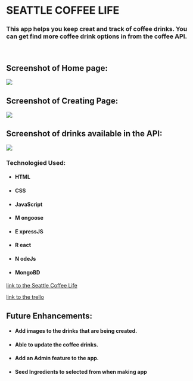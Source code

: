 # SEATTLE COFFEE LIFE

### This app helps you keep creat and track of coffee drinks. You can get find more coffee drink options in from the coffee API. 

<br>

## Screenshot of Home page:
<img src="https://i.imgur.com/gnmwkhv.png">

## Screenshot of Creating Page:

<img src="https://i.imgur.com/DPgKaXd.png">

## Screenshot of drinks available in the API:

<img src="https://i.imgur.com/rgZiXT3.png">

### Technologied Used:
- #### HTML
- #### CSS
- #### JavaScript
- #### M ongoose
- #### E xpressJS
- #### R eact
- #### N odeJs
- #### MongoBD

[link to the Seattle Coffee Life](https://seattlecoffeelife.herokuapp.com/CoffeeDrinks)


[link to the trello](https://trello.com/b/tpC7t911/seattlecoffeelife)

## Future Enhancements:

- #### Add images to the drinks that are being created.

- #### Able to update the coffee drinks.

- #### Add an Admin feature to the app.

- #### Seed Ingredients to selected from when making app